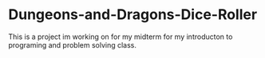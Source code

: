 # Dungeons-and-Dragons-Dice-Roller
This is a project im working on for my midterm for my introducton to programing and problem solving class.
